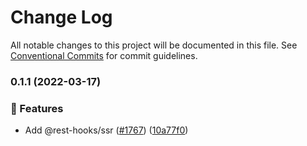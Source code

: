 # Change Log

All notable changes to this project will be documented in this file.
See [Conventional Commits](https://conventionalcommits.org) for commit guidelines.

### 0.1.1 (2022-03-17)


### 🚀 Features

* Add @rest-hooks/ssr ([#1767](https://github.com/coinbase/rest-hooks/issues/1767)) ([10a77f0](https://github.com/coinbase/rest-hooks/commit/10a77f05687f42cca7e8bd675c95f69b8c915410))
